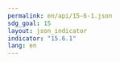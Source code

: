 ```yaml
---
permalink: en/api/15-6-1.json
sdg_goal: 15
layout: json_indicator
indicator: "15.6.1"
lang: en
---
```

